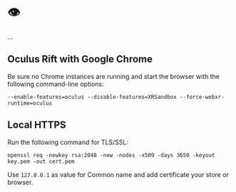 # :eye:

...

## Oculus Rift with Google Chrome

Be sure no Chrome instances are running and start the browser with the following command-line options:

`--enable-features=oculus --disable-features=XRSandbox --force-webxr-runtime=oculus`

## Local HTTPS

Run the following command for TLS/SSL:

`openssl req -newkey rsa:2048 -new -nodes -x509 -days 3650 -keyout key.pem -out cert.pem`

Use `127.0.0.1` as value for Common name and add certificate your store or browser.
